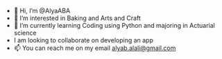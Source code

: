 - 👋 Hi, I’m @AlyaABA
- 👀 I’m interested in Baking and Arts and Craft
- 🌱 I’m currently learning Coding using Python and majoring in Actuarial science
- I am looking to collaborate on developing an app
- 📫 You can reach me on my email alyab.alali@gmail.com

<!---
AlyaABA/AlyaABA is a ✨ special ✨ repository because its `README.md` (this file) appears on your GitHub profile.
You can click the Preview link to take a look at your changes.
--->
